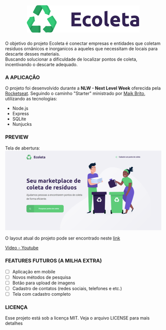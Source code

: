 <h1 align="center">
  <img alt="Ecoleta" title="Ecoleta" src="./public/assets/logo.svg"/>
</h1>
<p>O objetivo do projeto Ecoleta é conectar empresas e entidades que coletam residuos ornânicos e inorganicos a aqueles que necessitam de locais para descarte desses materiais.</br>
Buscando solucionar a dificuldade de localizar pontos de coleta, incentivando o descarte adequado.

### A APLICAÇÃO
O projeto foi desenvolvido durante a **NLW - Next Level Week** oferecida pela [Rocketseat](https://blog.rocketseat.com.br/primeira-next-level-week/). Seguindo o caminho "Starter" ministrado por [Maik Brito](https://github.com/maykbrito), utilizando as tecnologias:
- Node.js
- Express
- SQLite
- Nunjucks

### PREVIEW
Tela de abertura:
![abertura](/public/assets/abertura.png)

O layout atual do projeto pode ser encontrado neste [link](https://drive.google.com/drive/folders/1-rcQv_6ru1-JHRMNL1KYZIiB9AkknSS4?usp=sharing)

[Video - Youtube](https://youtu.be/DBpSTfWbGrE)


### FEATURES FUTUROS (A MILHA EXTRA)
- [ ] Aplicação em mobile
- [ ] Novos métodos de pesquisa
- [ ] Botão para upload de imagens
- [ ] Cadastro de contatos (redes sociais, telefones e etc.)
- [ ] Tela com cadastro completo

### LICENÇA
Esse projeto está sob a licença MIT. Veja o arquivo LICENSE para mais detalhes

